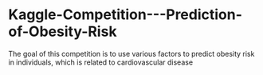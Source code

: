 # Kaggle-Competition---Prediction-of-Obesity-Risk
The goal of this competition is to use various factors to predict obesity risk in individuals, which is related to cardiovascular disease
